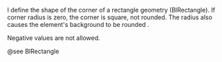 I define the shape of the corner of a rectangle geometry (BlRectangle).
If corner radius is zero, the corner is square, not rounded. The radius also causes the element's background to be rounded .

Negative values are not allowed.

@see BlRectangle